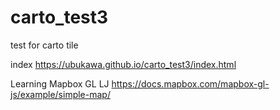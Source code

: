 # carto_test3
test for carto tile

index
https://ubukawa.github.io/carto_test3/index.html

Learning Mapbox GL LJ
https://docs.mapbox.com/mapbox-gl-js/example/simple-map/

